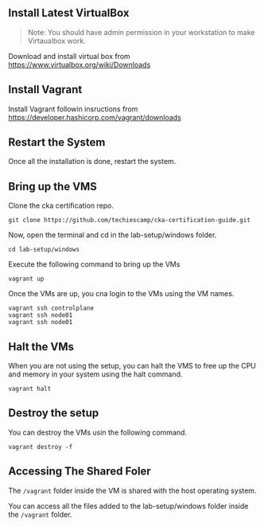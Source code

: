 ## Install Latest VirtualBox

> Note: You should have admin permission in your workstation to make Virtaualbox work.

Download and install virtual box from https://www.virtualbox.org/wiki/Downloads

## Install Vagrant

Install Vagrant followin insructions from https://developer.hashicorp.com/vagrant/downloads

## Restart the System

Once all the installation is done, restart the system.

## Bring up the VMS

Clone the cka certification repo.

```
git clone https://github.com/techiescamp/cka-certification-guide.git
```

Now, open the terminal and cd in the lab-setup/windows folder.

```
cd lab-setup/windows 
```

Execute the following command to bring up the VMs

```
vagrant up
```

Once the VMs are up, you cna login to the VMs using the VM names.

```
vagrant ssh controlplane
vagrant ssh node01
vagrant ssh node01
```

## Halt the VMs

When you are not using the setup, you can halt the VMS to free up the CPU and memory in your system using the halt command.

```
vagrant halt
```

## Destroy the setup

You can destroy the VMs usin the following command.

```
vagrant destroy -f
```

## Accessing The Shared Foler

The `/vagrant` folder inside the VM is shared with the host operating system.

You can access all the files added to the lab-setup/windows folder inside the `/vagrant` folder.